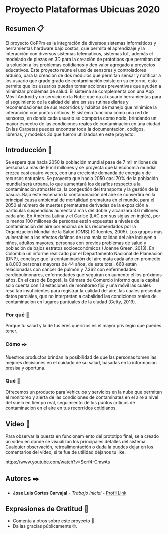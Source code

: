 # Proyecto Plataformas Ubicuas 2020

## Resumen 📋

El proyecto CoPPm es la integración de diversos sistemas informáticos y  herramientas hardware bajo costos, que permita el aprendizaje y la interacción con diversos sistemas telemáticos, sistemas IoT, además el  modelado de piezas en 3D para la creación de prototipos que permitan dar  la solución a los problemas cotidianos y den valor agregado a  proyectos educativos.
Este proyecto reúne el uso de sensores y controladores arduino, para la creación de dos módulos que permitan sensar y notificar  a los usuario que grado grado de contaminación existe en su entorno, esto permite que los usuarios puedan tomar acciones preventivas que ayuden a minimizar problemas de salud. El sistema se complementa con una App Móvil Android y un servicio en la Nube que da al usuario herramientas para el seguimiento de la calidad del aire en sus rutinas diarias y recomendaciones de sus recorridos y hábitos de manejo que minimice la interacción con puntos críticos. El sistema funciona como una red de sensores,  en donde cada usuario se comporta como nodo, brindando un mayor espectro de las condiciones reales de contaminación en una ciudad.
En las Carpetas puedes encontrar toda la documentación,  códigos, librerías, y modelos 3d que fueron utilizados en este proyecto. 


## Introducción 🚀

Se espera que hacia 2050 la población mundial pase de 7 mil millones de personas a más de 9 mil millones y se proyecta que la economía mundial crezca casi cuatro veces, con una creciente demanda de energía y de recursos naturales. Se proyecta que hacia 2050 casi 70% de la población mundial será urbana, lo que aumentará los desafíos respecto a la contaminación atmosférica, la congestión del transporte y la gestión de la basura. Bajo este escenario la contaminación del aire se convertirá en la principal causa ambiental de mortalidad prematura en el mundo, para el 2050 el número de muertes prematuras derivadas de la exposición a partículas suspendidas aumentará más del doble y alcanzará 3.6 millones cada año.
En América Latina y el Caribe (LAC por sus siglas en inglés), por lo menos 100 millones de personas están expuestas a niveles de contaminación del aire por encima de los recomendados por la Organización Mundial de la Salud (OMS) (Cifuentes, 2005). Los grupos más vulnerables a los efectos dañinos de una mala calidad del aire incluyen a niños, adultos mayores, personas con previos problemas de salud y población de bajos estratos socioeconómicos (Joanne Green, 2013). 
En Colombia un informe  realizado por el Departamento Nacional de Planeación (DNP), concluye que la contaminación del aire mata cada año en promedio a 8.000 personas mayores de 44 años, de este total, 668 están relacionadas con cáncer de pulmón y 7.362 con enfermedades cardiopulmonares, enfermedades que seguirán en aumento el los próximos años. 
En el caso de Bogotá, la Cámara de Comercio informó que la capital solo cuenta con 13 estaciones de monitoreo fijo y una móvil las cuales resultan insuficientes para registrar la calidad del aire, las cuales presentan datos parciales, que no interpretan a cabalidad las condiciones reales de contaminación en lugares puntuales de la ciudad (Getty, 2019).

### Por qué 📌
Porque tu salud y la de tus eres queridos es el mayor privilegio que puedes tener.

### Cómo ✒️
Nuestros productos brindan la posibilidad de que las personas tomen las mejores decisiones en el cuidado de su salud,  basadas en la informacion presisa y oportuna.

### Qué 📄
Ofrecemos un producto para Vehiculos y servicios en la nube que permitan el monitoreo y alerta de las condiciones de contaminates en el aire a nivel del suelo en tiempo real, seguimiento de los puntos criticos de contaminacion en el aire en tus recorridos cotidianos.

## Video 📢
Para  observar la puesta en funcionamiento del prototipo final, se a creado un vídeo en donde se visualizan los principales detalles del sistema. Cualquier observación, retroalimentación o duda la puedes dejar en los comentarios del vídeo, si te fue de utilidad déjanos tu like.

https://www.youtube.com/watch?v=Scrf4-CmwAs

## Autores ✒️

* **Jose Luis Cortes Carvajal** - *Trabajo Inicial* - [Profil Link](https://github.com/jos3cort3s)

## Expresiones de Gratitud 🎁

* Comenta a otros sobre este proyecto 📢 
* Da las gracias públicamente 🤓.

